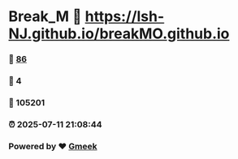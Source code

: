 # Break_M :link: https://lsh-NJ.github.io/breakMO.github.io 
### :page_facing_up: [86](https://lsh-NJ.github.io/breakMO.github.io/tag.html) 
### :speech_balloon: 4 
### :hibiscus: 105201 
### :alarm_clock: 2025-07-11 21:08:44 
### Powered by :heart: [Gmeek](https://github.com/Meekdai/Gmeek)
